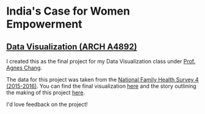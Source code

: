 # India's Case for Women Empowerment

## [Data Visualization (ARCH A4892)](http://agneschang.net/gsapp-dataviz-archhum/)

I created this as the final project for my Data Visualization class under [Prof. Agnes Chang](http://agneschang.net/).

The data for this project was taken from the [National Family Health Survey 4 (2015-2016)](http://rchiips.org/NFHS/nfhs4.shtml). 
You can find the final visualization [here](https://pankhurikumar23.github.io/dataviz/assignment7/view1.html) and the story 
outlining the making of this project [here](https://medium.com/@pankhurikumar23/indias-case-for-women-empowerment-b46674cbd445).

I'd love feedback on the project!
